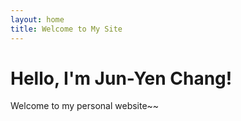 ```yaml
---
layout: home
title: Welcome to My Site
---
```


# Hello, I'm Jun-Yen Chang!

Welcome to my personal website~~
